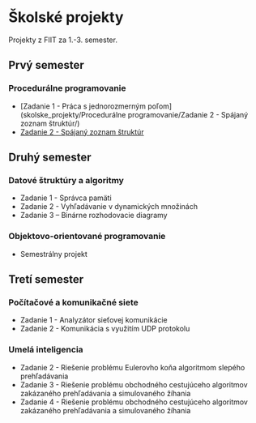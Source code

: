 # Školské projekty
Projekty z FIIT za 1.-3. semester.

## Prvý semester
### Procedurálne programovanie
- [Zadanie 1 - Práca s jednorozmerným poľom](skolske_projekty/Procedurálne programovanie/Zadanie 2 - Spájaný zoznam štruktúr/)
- [Zadanie 2 - Spájaný zoznam štruktúr](Zadanie%202%20-%20Spájaný%20zoznam%20štruktúr)

## Druhý semester
### Datové štruktúry a algoritmy
- Zadanie 1 - Správca pamäti
- Zadanie 2 - Vyhľadávanie v dynamických množinách
- Zadanie 3 – Binárne rozhodovacie diagramy

### Objektovo-orientované programovanie
- Semestrálny projekt

## Tretí semester
### Počítačové a komunikačné siete
- Zadanie 1 - Analyzátor sieťovej komunikácie
- Zadanie 2 - Komunikácia s využitím UDP protokolu

### Umelá inteligencia
- Zadanie 2 - Riešenie problému Eulerovho koňa algoritmom slepého prehľadávania
- Zadanie 3 - Riešenie problému obchodného cestujúceho algoritmov zakázaného prehľadávania a simulovaného žíhania
- Zadanie 4 - Riešenie problému obchodného cestujúceho algoritmov zakázaného prehľadávania a simulovaného žíhania
